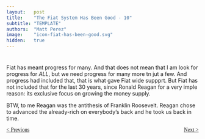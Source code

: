 ```yaml
---
layout:   post
title:    "The Fiat System Has Been Good - 10"
subtitle: "TEMPLATE"
authors:  "Matt Perez"
image:    "icon-fiat-has-been-good.svg"
hidden:   true
---
```


<div style="display:none; ">
 <p>Time for an alternative.</p>
</div>

<h1></h1>
 <p>Fiat has meant progress for many. And that does not mean that I am look for progress for <em>ALL</em>, but we need progress for many more tn jut a few. And progress had included that, that is what gave Fiat wide suppprt. But Fiat has not included that for the last 30 years, since Ronald Reagan for a very imple reason: its exclusive focus on growing the money supply.</p>
 <p>BTW, to me Reagan was the antithesis of Franklin Roosevelt. Reagan chose to advanced the already-rich on everybody&rsquo;s back and he took us back in time.</p>
 <p></p>

<div style="margin-bottom:1in; font-family: American Typewriter, serif; ">
 <span style="float:left; ">
  <a href="https://radicalcompanies.com/2024/12/12/009-the-fiat-system-has-been-good">&lt; Previous</a>
 </span>
 <span style="float:right; ">
  <a href="https://radicalcompanies.com/2024/12/14/011-the-fiat-system-has-been-good">Next &gt;</a>
 </span>
</div>